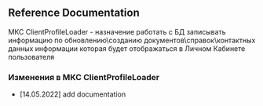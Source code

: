 ## Reference Documentation
МКС ClientProfileLoader - назначение работать с БД записывать информацию по 
обновлению\созданию документов\справок\контактных данных информации которая будет отображаться в Личном Кабинете пользователя

### Изменения в МКС ClientProfileLoader
* [14.05.2022]
  add documentation 